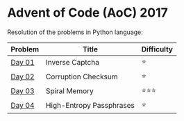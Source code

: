 # Advent of Code (AoC) 2017

Resolution of the problems in Python language:

| Problem      | Title                              | Difficulty                     |
| ------------ | ---------------------------------- | ------------------------------ |
| [Day 01](01) | Inverse Captcha                    | :star:                         |
| [Day 02](02) | Corruption Checksum                | :star:                         |
| [Day 03](03) | Spiral Memory                      | :star::star::star:             |
| [Day 04](04) | High-Entropy Passphrases           | :star:                         |
